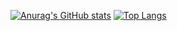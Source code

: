[![Anurag's GitHub stats](https://github-readme-stats.vercel.app/api?username=ImAxel0&show_icons=true&theme=transparent)](https://github.com/ImAxel0) [![Top Langs](https://github-readme-stats.vercel.app/api/top-langs/?username=ImAxel0&hide_progress=true&theme=transparent)](https://github.com/ImAxel0)

